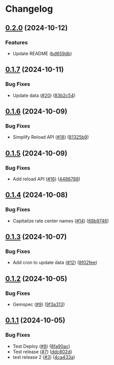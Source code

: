 # Changelog

## [0.2.0](https://github.com/somleng/rate_center/compare/v0.1.7...v0.2.0) (2024-10-12)


### Features

* Update README ([bd659db](https://github.com/somleng/rate_center/commit/bd659dba8f6b34e3aee898f64501c64e59497705))

## [0.1.7](https://github.com/somleng/rate_center/compare/v0.1.6...v0.1.7) (2024-10-11)


### Bug Fixes

* Update data ([#20](https://github.com/somleng/rate_center/issues/20)) ([83b2c54](https://github.com/somleng/rate_center/commit/83b2c54cdbe085007ecd441b3bc5aed03087f712))

## [0.1.6](https://github.com/somleng/rate_center/compare/v0.1.5...v0.1.6) (2024-10-09)


### Bug Fixes

* Simplify Reload API ([#18](https://github.com/somleng/rate_center/issues/18)) ([81325b9](https://github.com/somleng/rate_center/commit/81325b93fe66240f8b35b66e2d0f8b354532897d))

## [0.1.5](https://github.com/somleng/rate_center/compare/v0.1.4...v0.1.5) (2024-10-09)


### Bug Fixes

* Add reload API ([#16](https://github.com/somleng/rate_center/issues/16)) ([4486788](https://github.com/somleng/rate_center/commit/44867882362fee68cec1d90df8185894707bd81f))

## [0.1.4](https://github.com/somleng/rate_center/compare/v0.1.3...v0.1.4) (2024-10-08)


### Bug Fixes

* Capitalize rate center names ([#14](https://github.com/somleng/rate_center/issues/14)) ([68b9746](https://github.com/somleng/rate_center/commit/68b97465808069dbc3a09e66e0d8eeec83149a57))

## [0.1.3](https://github.com/somleng/rate_center/compare/v0.1.2...v0.1.3) (2024-10-07)


### Bug Fixes

* Add cron to update data ([#12](https://github.com/somleng/rate_center/issues/12)) ([8f02fee](https://github.com/somleng/rate_center/commit/8f02feef2f766a2b7f7dc46ee4a2e5da01f0d444))

## [0.1.2](https://github.com/somleng/rate_center/compare/v0.1.1...v0.1.2) (2024-10-05)


### Bug Fixes

* Gemspec ([#9](https://github.com/somleng/rate_center/issues/9)) ([9f3a313](https://github.com/somleng/rate_center/commit/9f3a3138f005523c48b98ec64c827f73f67e25d1))

## [0.1.1](https://github.com/somleng/rate_center/compare/v0.1.0...v0.1.1) (2024-10-05)


### Bug Fixes

* Test Deploy ([#8](https://github.com/somleng/rate_center/issues/8)) ([8fa90ac](https://github.com/somleng/rate_center/commit/8fa90ace1d9cf4aa9be8a8ef98c2cb93712f13ca))
* Test release ([#7](https://github.com/somleng/rate_center/issues/7)) ([ddc802d](https://github.com/somleng/rate_center/commit/ddc802d9bb2e3b5c3d4ce69774ec34d850837474))
* test release 2 ([#3](https://github.com/somleng/rate_center/issues/3)) ([4ca433a](https://github.com/somleng/rate_center/commit/4ca433a4ddeb936899969e2ac146a200ca3cef5b))
